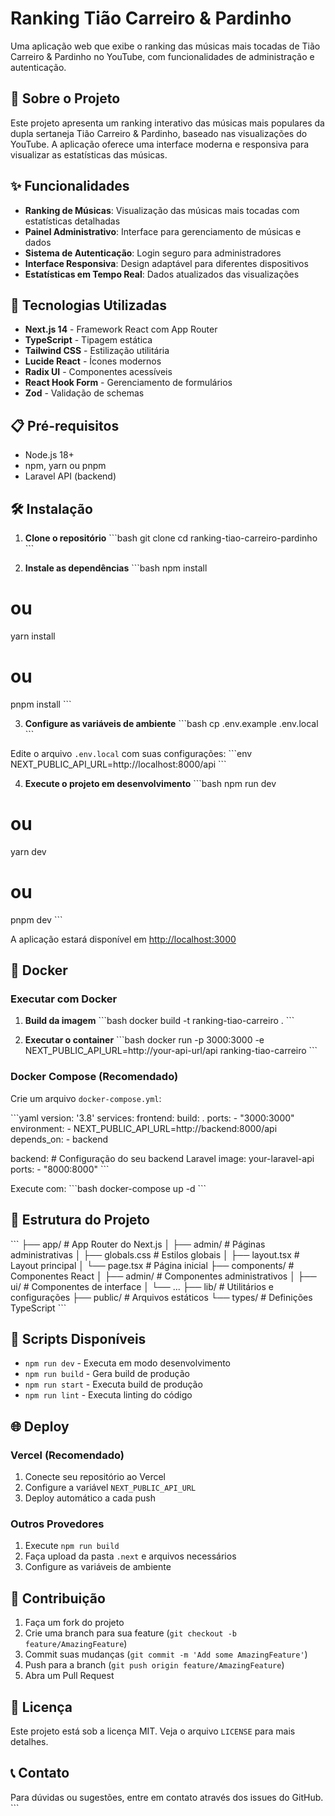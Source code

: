 # Ranking Tião Carreiro & Pardinho

Uma aplicação web que exibe o ranking das músicas mais tocadas de Tião Carreiro & Pardinho no YouTube, com funcionalidades de administração e autenticação.

## 🎵 Sobre o Projeto

Este projeto apresenta um ranking interativo das músicas mais populares da dupla sertaneja Tião Carreiro & Pardinho, baseado nas visualizações do YouTube. A aplicação oferece uma interface moderna e responsiva para visualizar as estatísticas das músicas.

## ✨ Funcionalidades

- **Ranking de Músicas**: Visualização das músicas mais tocadas com estatísticas detalhadas
- **Painel Administrativo**: Interface para gerenciamento de músicas e dados
- **Sistema de Autenticação**: Login seguro para administradores
- **Interface Responsiva**: Design adaptável para diferentes dispositivos
- **Estatísticas em Tempo Real**: Dados atualizados das visualizações

## 🚀 Tecnologias Utilizadas

- **Next.js 14** - Framework React com App Router
- **TypeScript** - Tipagem estática
- **Tailwind CSS** - Estilização utilitária
- **Lucide React** - Ícones modernos
- **Radix UI** - Componentes acessíveis
- **React Hook Form** - Gerenciamento de formulários
- **Zod** - Validação de schemas

## 📋 Pré-requisitos

- Node.js 18+ 
- npm, yarn ou pnpm
- Laravel API (backend)

## 🛠️ Instalação

1. **Clone o repositório**
\`\`\`bash
git clone <url-do-repositorio>
cd ranking-tiao-carreiro-pardinho
\`\`\`

2. **Instale as dependências**
\`\`\`bash
npm install
# ou
yarn install
# ou
pnpm install
\`\`\`

3. **Configure as variáveis de ambiente**
\`\`\`bash
cp .env.example .env.local
\`\`\`

Edite o arquivo `.env.local` com suas configurações:
\`\`\`env
NEXT_PUBLIC_API_URL=http://localhost:8000/api
\`\`\`

4. **Execute o projeto em desenvolvimento**
\`\`\`bash
npm run dev
# ou
yarn dev
# ou
pnpm dev
\`\`\`

A aplicação estará disponível em [http://localhost:3000](http://localhost:3000)

## 🐳 Docker

### Executar com Docker

1. **Build da imagem**
\`\`\`bash
docker build -t ranking-tiao-carreiro .
\`\`\`

2. **Executar o container**
\`\`\`bash
docker run -p 3000:3000 -e NEXT_PUBLIC_API_URL=http://your-api-url/api ranking-tiao-carreiro
\`\`\`

### Docker Compose (Recomendado)

Crie um arquivo `docker-compose.yml`:

\`\`\`yaml
version: '3.8'
services:
  frontend:
    build: .
    ports:
      - "3000:3000"
    environment:
      - NEXT_PUBLIC_API_URL=http://backend:8000/api
    depends_on:
      - backend
  
  backend:
    # Configuração do seu backend Laravel
    image: your-laravel-api
    ports:
      - "8000:8000"
\`\`\`

Execute com:
\`\`\`bash
docker-compose up -d
\`\`\`

## 📁 Estrutura do Projeto

\`\`\`
├── app/                    # App Router do Next.js
│   ├── admin/             # Páginas administrativas
│   ├── globals.css        # Estilos globais
│   ├── layout.tsx         # Layout principal
│   └── page.tsx           # Página inicial
├── components/            # Componentes React
│   ├── admin/            # Componentes administrativos
│   ├── ui/               # Componentes de interface
│   └── ...
├── lib/                  # Utilitários e configurações
├── public/               # Arquivos estáticos
└── types/                # Definições TypeScript
\`\`\`

## 🔧 Scripts Disponíveis

- `npm run dev` - Executa em modo desenvolvimento
- `npm run build` - Gera build de produção
- `npm run start` - Executa build de produção
- `npm run lint` - Executa linting do código

## 🌐 Deploy

### Vercel (Recomendado)
1. Conecte seu repositório ao Vercel
2. Configure a variável `NEXT_PUBLIC_API_URL`
3. Deploy automático a cada push

### Outros Provedores
1. Execute `npm run build`
2. Faça upload da pasta `.next` e arquivos necessários
3. Configure as variáveis de ambiente

## 🤝 Contribuição

1. Faça um fork do projeto
2. Crie uma branch para sua feature (`git checkout -b feature/AmazingFeature`)
3. Commit suas mudanças (`git commit -m 'Add some AmazingFeature'`)
4. Push para a branch (`git push origin feature/AmazingFeature`)
5. Abra um Pull Request

## 📄 Licença

Este projeto está sob a licença MIT. Veja o arquivo `LICENSE` para mais detalhes.

## 📞 Contato

Para dúvidas ou sugestões, entre em contato através dos issues do GitHub.
\`\`\`

```json file="" isHidden
